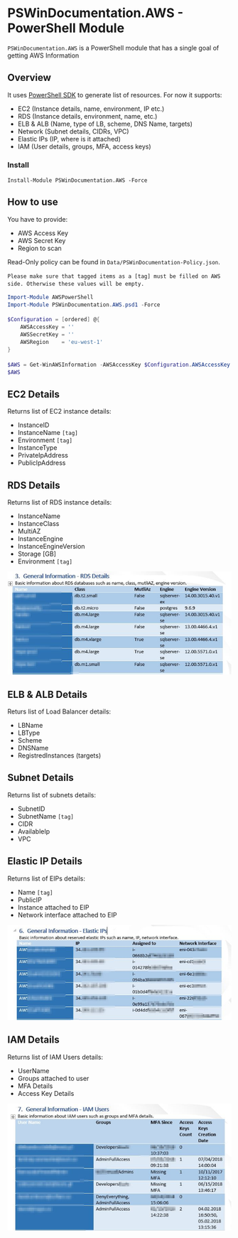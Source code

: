 ﻿# PSWinDocumentation.AWS - PowerShell Module

`PSWinDocumentation.AWS` is a PowerShell module that has a single goal of getting AWS Information

## Overview

It uses [PowerShell SDK](https://aws.amazon.com/powershell/) to generate list of resources. For now it supports:
- EC2 (Instance details, name, environment, IP etc.)
- RDS (Instance details, environment, name, etc.)
- ELB & ALB (Name, type of LB, scheme, DNS Name, targets)
- Network (Subnet details, CIDRs, VPC)
- Elastic IPs (IP, where is it attached)
- IAM (User details, groups, MFA, access keys)

### Install

```
Install-Module PSWinDocumentation.AWS -Force
```

## How to use

You have to provide:
- AWS Access Key
- AWS Secret Key
- Region to scan

Read-Only policy can be found in `Data/PSWinDocumentation-Policy.json`.

`Please make sure that tagged items as a [tag] must be filled on AWS side. Otherwise these values will be empty.`


```PowerShell
Import-Module AWSPowerShell
Import-Module PSWinDocumentation.AWS.psd1 -Force

$Configuration = [ordered] @{
    AWSAccessKey = ''
    AWSSecretKey = ''
    AWSRegion    = 'eu-west-1'
}

$AWS = Get-WinAWSInformation -AWSAccessKey $Configuration.AWSAccessKey -AWSSecretKey $Configuration.AWSSecretKey -AWSRegion $Configuration.AWSRegion
$AWS
```

## EC2 Details

Returns list of EC2 instance details:
- InstanceID
- InstanceName `[tag]`
- Environment `[tag]`
- InstanceType
- PrivateIpAddress
- PublicIpAddress


## RDS Details
Returns list of RDS instance details:
- InstanceName
- InstanceClass
- MultiAZ
- InstanceEngine
- InstanceEngineVersion
- Storage [GB]
- Environment `[tag]`

![RDS](Data/Screenshots/rds.jpg)

## ELB & ALB Details
Returs list of Load Balancer details:
- LBName
- LBType
- Scheme
- DNSName
- RegistredInstances (targets)

## Subnet Details
Returns list of subnets details:
- SubnetID
- SubnetName `[tag]`
- CIDR
- AvailableIp
- VPC


## Elastic IP Details
Returns list of EIPs details:
- Name `[tag]`
- PublicIP
- Instance attached to EIP
- Network interface attached to EIP

![ElasticIP](Data/Screenshots/elasticIP.jpg)


## IAM Details
Returns list of IAM Users details:
- UserName
- Groups attached to user
- MFA Details
- Access Key Details

![IAM](Data/Screenshots/iam.jpg)